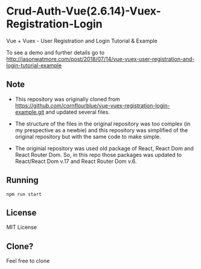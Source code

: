# Crud-Auth-Vue(2.6.14)-Vuex-Registration-Login

Vue + Vuex - User Registration and Login Tutorial & Example

To see a demo and further details go to http://jasonwatmore.com/post/2018/07/14/vue-vuex-user-registration-and-login-tutorial-example

## Note

- This repository was originally cloned from https://github.com/cornflourblue/vue-vuex-registration-login-example.git and updated several files.

- The structure of the files in the original repository was too complex (in my prespective as a newbie) and this repository was simplified of the original repository but with the same code to make simple.

- The originial repository was used old package of React, React Dom and React Router Dom. So, in this repo those packages was updated to React/React Dom v.17 and React Router Dom v.6.

## Running

`npm run start`

## License

MIT License

## Clone?

Feel free to clone
